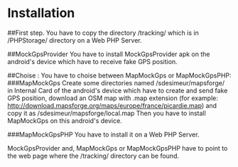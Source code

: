 # Installation

##First step.
You have to copy the directory /tracking/ which is in /PHPStorage/ directory on a Web PHP Server.

##MockGpsProvider
You have to install MockGpsProvider apk on the android's device which have to receive fake GPS position.

##Choise : You have to choise between MapMockGps or MapMockGpsPHP:
###MapMockGps
Create some directories named /sdesimeur/mapsforge/ in Internal Card of the android's device  which have to create and send fake GPS position, download an OSM map with .map extension (for example: http://download.mapsforge.org/maps/europe/france/picardie.map) and copy it as /sdesimeur/mapsforge/local.map
Then you have to install MapMockGps on this android's device.

###MapMockGpsPHP
You have to install it on a Web PHP Server.

MockGpsProvider and, MapMockGps or MapMockGpsPHP have to point to the web page where the /tracking/ directory can be found.

